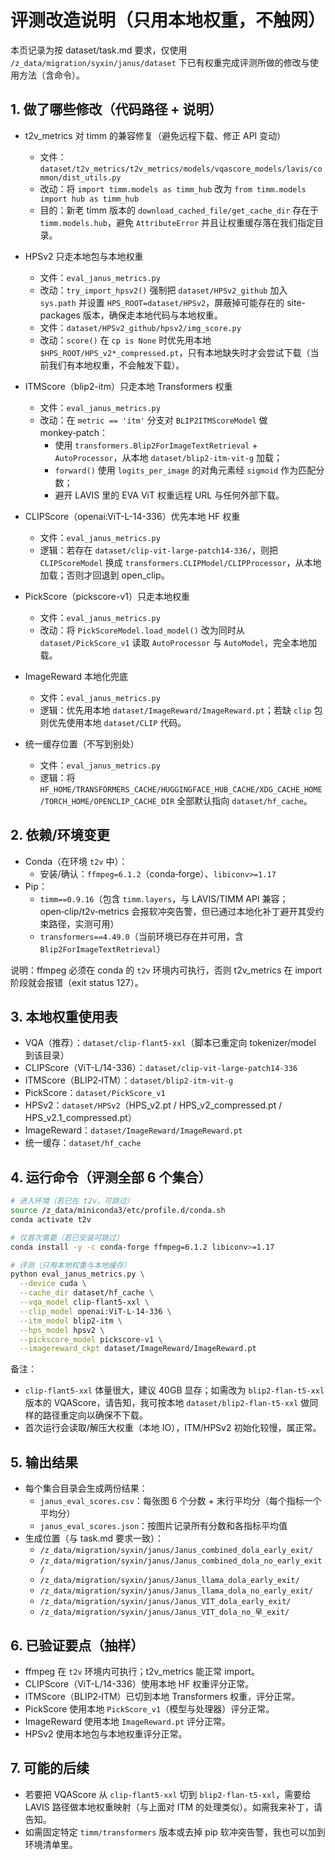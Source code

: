 # 评测改造说明（只用本地权重，不触网）

本页记录为按 dataset/task.md 要求，仅使用 `/z_data/migration/syxin/janus/dataset` 下已有权重完成评测所做的修改与使用方法（含命令）。

## 1. 做了哪些修改（代码路径 + 说明）

- t2v_metrics 对 timm 的兼容修复（避免远程下载、修正 API 变动）
  - 文件：`dataset/t2v_metrics/t2v_metrics/models/vqascore_models/lavis/common/dist_utils.py`
  - 改动：将 `import timm.models as timm_hub` 改为 `from timm.models import hub as timm_hub`
  - 目的：新老 timm 版本的 `download_cached_file/get_cache_dir` 存在于 `timm.models.hub`，避免 `AttributeError` 并且让权重缓存落在我们指定目录。

- HPSv2 只走本地包与本地权重
  - 文件：`eval_janus_metrics.py`
  - 改动：`try_import_hpsv2()` 强制把 `dataset/HPSv2_github` 加入 `sys.path` 并设置 `HPS_ROOT=dataset/HPSv2`，屏蔽掉可能存在的 site-packages 版本，确保走本地代码与本地权重。
  - 文件：`dataset/HPSv2_github/hpsv2/img_score.py`
  - 改动：`score()` 在 `cp is None` 时优先用本地 `$HPS_ROOT/HPS_v2*_compressed.pt`，只有本地缺失时才会尝试下载（当前我们有本地权重，不会触发下载）。

- ITMScore（blip2-itm）只走本地 Transformers 权重
  - 文件：`eval_janus_metrics.py`
  - 改动：在 `metric == 'itm'` 分支对 `BLIP2ITMScoreModel` 做 monkey‑patch：
    - 使用 `transformers.Blip2ForImageTextRetrieval` + `AutoProcessor`，从本地 `dataset/blip2-itm-vit-g` 加载；
    - `forward()` 使用 `logits_per_image` 的对角元素经 `sigmoid` 作为匹配分数；
    - 避开 LAVIS 里的 EVA ViT 权重远程 URL 与任何外部下载。

- CLIPScore（openai:ViT-L-14-336）优先本地 HF 权重
  - 文件：`eval_janus_metrics.py`
  - 逻辑：若存在 `dataset/clip-vit-large-patch14-336/`，则把 `CLIPScoreModel` 换成 `transformers.CLIPModel/CLIPProcessor`，从本地加载；否则才回退到 open_clip。

- PickScore（pickscore-v1）只走本地权重
  - 文件：`eval_janus_metrics.py`
  - 改动：将 `PickScoreModel.load_model()` 改为同时从 `dataset/PickScore_v1` 读取 `AutoProcessor` 与 `AutoModel`，完全本地加载。

- ImageReward 本地化兜底
  - 文件：`eval_janus_metrics.py`
  - 逻辑：优先用本地 `dataset/ImageReward/ImageReward.pt`；若缺 `clip` 包则优先使用本地 `dataset/CLIP` 代码。

- 统一缓存位置（不写到别处）
  - 文件：`eval_janus_metrics.py`
  - 逻辑：将 `HF_HOME/TRANSFORMERS_CACHE/HUGGINGFACE_HUB_CACHE/XDG_CACHE_HOME/TORCH_HOME/OPENCLIP_CACHE_DIR` 全部默认指向 `dataset/hf_cache`。

## 2. 依赖/环境变更

- Conda（在环境 `t2v` 中）：
  - 安装/确认：`ffmpeg=6.1.2`（conda‑forge）、`libiconv>=1.17`
- Pip：
  - `timm==0.9.16`（包含 `timm.layers`，与 LAVIS/TIMM API 兼容；open‑clip/t2v‑metrics 会报软冲突告警，但已通过本地化补丁避开其受约束路径，实测可用）
  - `transformers==4.49.0`（当前环境已存在并可用，含 `Blip2ForImageTextRetrieval`）

说明：ffmpeg 必须在 conda 的 `t2v` 环境内可执行，否则 t2v_metrics 在 import 阶段就会报错（exit status 127）。

## 3. 本地权重使用表

- VQA（推荐）：`dataset/clip-flant5-xxl`（脚本已重定向 tokenizer/model 到该目录）
- CLIPScore（ViT-L/14-336）：`dataset/clip-vit-large-patch14-336`
- ITMScore（BLIP2‑ITM）：`dataset/blip2-itm-vit-g`
- PickScore：`dataset/PickScore_v1`
- HPSv2：`dataset/HPSv2`（HPS_v2.pt / HPS_v2_compressed.pt / HPS_v2.1_compressed.pt）
- ImageReward：`dataset/ImageReward/ImageReward.pt`
- 统一缓存：`dataset/hf_cache`

## 4. 运行命令（评测全部 6 个集合）

```bash
# 进入环境（若已在 t2v，可跳过）
source /z_data/miniconda3/etc/profile.d/conda.sh
conda activate t2v

# 仅首次需要（若已安装可跳过）
conda install -y -c conda-forge ffmpeg=6.1.2 libiconv>=1.17

# 评测（只用本地权重与本地缓存）
python eval_janus_metrics.py \
  --device cuda \
  --cache_dir dataset/hf_cache \
  --vqa_model clip-flant5-xxl \
  --clip_model openai:ViT-L-14-336 \
  --itm_model blip2-itm \
  --hps_model hpsv2 \
  --pickscore_model pickscore-v1 \
  --imagereward_ckpt dataset/ImageReward/ImageReward.pt
```

备注：
- `clip-flant5-xxl` 体量很大，建议 40GB 显存；如需改为 `blip2-flan-t5-xxl` 版本的 VQAScore，请告知，我可按本地 `dataset/blip2-flan-t5-xxl` 做同样的路径重定向以确保不下载。
- 首次运行会读取/解压大权重（本地 IO），ITM/HPSv2 初始化较慢，属正常。

## 5. 输出结果

- 每个集合目录会生成两份结果：
  - `janus_eval_scores.csv`：每张图 6 个分数 + 末行平均分（每个指标一个平均分）
  - `janus_eval_scores.json`：按图片记录所有分数和各指标平均值
- 生成位置（与 task.md 要求一致）：
  - `/z_data/migration/syxin/janus/Janus_combined_dola_early_exit/`
  - `/z_data/migration/syxin/janus/Janus_combined_dola_no_early_exit/`
  - `/z_data/migration/syxin/janus/Janus_llama_dola_early_exit/`
  - `/z_data/migration/syxin/janus/Janus_llama_dola_no_early_exit/`
  - `/z_data/migration/syxin/janus/Janus_VIT_dola_early_exit/`
  - `/z_data/migration/syxin/janus/Janus_VIT_dola_no_早_exit/`

## 6. 已验证要点（抽样）

- ffmpeg 在 `t2v` 环境内可执行；t2v_metrics 能正常 import。
- CLIPScore（ViT-L/14-336）使用本地 HF 权重评分正常。
- ITMScore（BLIP2‑ITM）已切到本地 Transformers 权重，评分正常。
- PickScore 使用本地 `PickScore_v1`（模型与处理器）评分正常。
- ImageReward 使用本地 `ImageReward.pt` 评分正常。
- HPSv2 使用本地包与本地权重评分正常。

## 7. 可能的后续

- 若要把 VQAScore 从 `clip-flant5-xxl` 切到 `blip2-flan-t5-xxl`，需要给 LAVIS 路径做本地权重映射（与上面对 ITM 的处理类似）。如需我来补丁，请告知。
- 如需固定特定 `timm/transformers` 版本或去掉 pip 软冲突告警，我也可以加到环境清单里。

